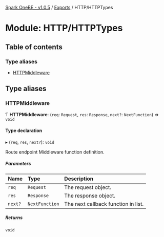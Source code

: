 [Spark OneBE - v1.0.5](../README.md) / [Exports](../modules.md) / HTTP/HTTPTypes

# Module: HTTP/HTTPTypes

## Table of contents

### Type aliases

- [HTTPMiddleware](HTTP_HTTPTypes.md#httpmiddleware)

## Type aliases

### HTTPMiddleware

Ƭ **HTTPMiddleware**: (`req`: `Request`, `res`: `Response`, `next?`: `NextFunction`) => `void`

#### Type declaration

▸ (`req`, `res`, `next?`): `void`

Route endpoint Middleware function definition.

##### Parameters

| Name | Type | Description |
| :------ | :------ | :------ |
| `req` | `Request` | The request object. |
| `res` | `Response` | The response object. |
| `next?` | `NextFunction` | The next callback function in list. |

##### Returns

`void`
